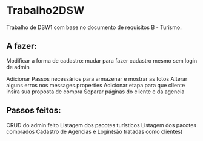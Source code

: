 # Trabalho2DSW
Trabalho de DSW1 com base no documento de requisitos B - Turismo.

## A fazer:

Modificar a forma de cadastro: mudar para fazer cadastro mesmo sem login de admin

Adicionar Passos necessários para armazenar e mostrar as fotos
Alterar alguns erros nos messages.properties
Adicionar etapa para que cliente insira sua proposta de compra
Separar páginas do cliente e da agencia


## Passos feitos:
CRUD do admin feito
Listagem dos pacotes turísticos
Listagem dos pacotes comprados
Cadastro de Agencias e Login(são tratadas como clientes)
